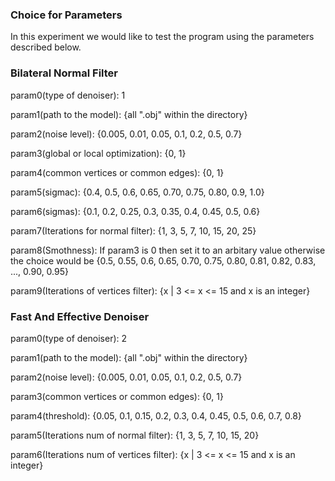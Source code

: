 ### Choice for Parameters
In this experiment we would like to test the program using the parameters described below.

### Bilateral Normal Filter
param0(type of denoiser): 1

param1(path to the model): {all ".obj" within the directory}

param2(noise level): {0.005, 0.01, 0.05, 0.1, 0.2, 0.5, 0.7}

param3(global or local optimization):
{0, 1}

param4(common vertices or common edges): {0, 1}

param5(sigmac): {0.4, 0.5, 0.6, 0.65, 0.70, 0.75, 0.80, 0.9, 1.0}

param6(sigmas): {0.1, 0.2, 0.25, 0.3, 0.35, 0.4, 0.45, 0.5, 0.6}

param7(Iterations for normal filter): {1, 3, 5, 7, 10, 15, 20, 25}

param8(Smothness): If param3 is 0 then set it to an arbitary value otherwise the choice would be {0.5, 0.55, 0.6, 0.65, 0.70, 0.75, 0.80, 0.81, 0.82, 0.83, ..., 0.90, 0.95}

param9(Iterations of vertices filter): {x | 3 <=  x <= 15 and x is an integer}

### Fast And Effective Denoiser
param0(type of denoiser): 2

param1(path to the model): {all ".obj" within the directory}

param2(noise level): {0.005, 0.01, 0.05, 0.1, 0.2, 0.5, 0.7}

param3(common vertices or common edges): {0, 1}

param4(threshold): {0.05, 0.1, 0.15, 0.2, 0.3, 0.4, 0.45, 0.5, 0.6, 0.7, 0.8}

param5(Iterations num of normal filter): {1, 3, 5, 7, 10, 15, 20}

param6(Iterations num of vertices filter): {x | 3 <=  x <= 15 and x is an integer}